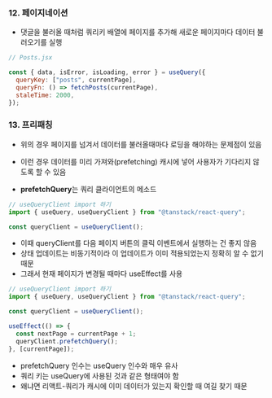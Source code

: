 ### 12. 페이지네이션

- 댓글을 불러올 때처럼 쿼리키 배열에 페이지를 추가해 새로운 페이지마다 데이터 불러오기를 실행

```js
// Posts.jsx

const { data, isError, isLoading, error } = useQuery({
  queryKey: ["posts", currentPage],
  queryFn: () => fetchPosts(currentPage),
  staleTime: 2000,
});
```

### 13. 프리패칭

- 위의 경우 페이지를 넘겨서 데이터를 불러올때마다 로딩을 해야하는 문제점이 있음
- 이런 경우 데이터를 미리 가져와(prefetching) 캐시에 넣어 사용자가 기다리지 않도록 할 수 있음

- **prefetchQuery**는 쿼리 클라이언트의 메소드

```js
// useQueryClient import 하기
import { useQuery, useQueryClient } from "@tanstack/react-query";

const queryClient = useQueryClient();
```

- 이때 queryClient를 다음 페이지 버튼의 클릭 이벤트에서 실행하는 건 좋지 않음
- 상태 업데이트는 비동기적이라 이 업데이트가 이미 적용되었는지 정확히 알 수 없기 때문
- 그래서 현재 페이지가 변경될 때마다 useEffect를 사용

```js
// useQueryClient import 하기
import { useQuery, useQueryClient } from "@tanstack/react-query";

const queryClient = useQueryClient();

useEffect(() => {
  const nextPage = currentPage + 1;
  queryClient.prefetchQuery();
}, [currentPage]);
```

- prefetchQuery 인수는 useQuery 인수와 매우 유사
- 쿼리 키는 useQuery에 사용된 것과 같은 형태여야 함
- 왜냐면 리액트-쿼리가 캐시에 이미 데이터가 있는지 확인할 때 여길 찾기 때문
